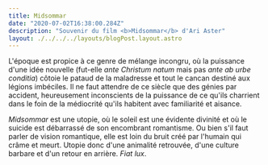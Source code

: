 ```yaml
---
title: Midsommar
date: "2020-07-02T16:38:00.284Z"
description: "Souvenir du film <b>Midsommar</b> d'Ari Aster"
layout: ./../../../layouts/blogPost.layout.astro
---
```


L'époque est propice à ce genre de mélange incongru, où la puissance d'une idée nouvelle (fut-elle _ante Christum natum_ mais pas _ante ab urbe conditia_) côtoie le pataud de la maladresse et tout le cancan destiné aux légions imbéciles. Il ne faut attendre de ce siècle que des génies par accident, heureusement inconscients de la puissance de ce qu'ils charrient dans le foin de la médiocrité qu'ils habitent avec familiarité et aisance.

_Midsommar_ est une utopie, où le soleil est une évidente divinité et où le suicide est débarrassé de son encombrant romantisme. Ou bien s'il faut parler de vision romantique, elle est loin du bruit créé par l'humain qui crâme et meurt. Utopie donc d'une animalité retrouvée, d'une culture barbare et d'un retour en arrière. _Fiat lux_.
